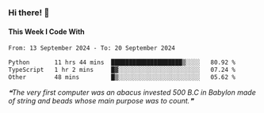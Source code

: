 ### Hi there! 👋

#### This Week I Code With
<!--START_SECTION:waka-->

```txt
From: 13 September 2024 - To: 20 September 2024

Python       11 hrs 44 mins  ████████████████████▒░░░░   80.92 %
TypeScript   1 hr 2 mins     █▓░░░░░░░░░░░░░░░░░░░░░░░   07.24 %
Other        48 mins         █▒░░░░░░░░░░░░░░░░░░░░░░░   05.62 %
```

<!--END_SECTION:waka-->

<!--STARTS_HERE_QUOTE_README-->
<i>❝The very first computer was an abacus invested 500 B.C in Babylon made of string and beads whose main purpose was to count.❞</i>
<!--ENDS_HERE_QUOTE_README-->
